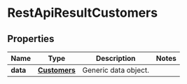 
# RestApiResultCustomers

## Properties
Name | Type | Description | Notes
------------ | ------------- | ------------- | -------------
**data** | [**Customers**](Customers.md) | Generic data object. | 



